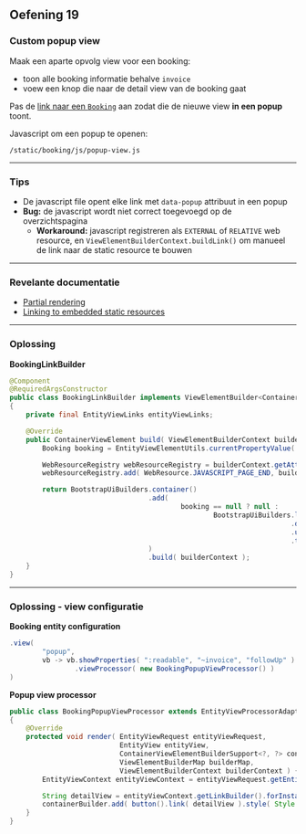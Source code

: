 ## Oefening 19
### Custom popup view

Maak een aparte opvolg view voor een booking:
* toon alle booking informatie behalve `invoice`
* voew een knop die naar de detail view van de booking gaat

Pas de [link naar een `Booking`](#/1) aan zodat die de nieuwe view **in een popup** toont. 

Javascript om een popup te openen:

`/static/booking/js/popup-view.js`    

----

### Tips

* De javascript file opent elke link met `data-popup` attribuut in een popup
* **Bug:** de javascript wordt niet correct toegevoegd op de overzichtspagina
  * **Workaround:** javascript registreren als `EXTERNAL` of `RELATIVE` web resource, en `ViewElementBuilderContext.buildLink()` om manueel de link naar de static resource te bouwen 
 
----

### Revelante documentatie

* [Partial rendering](https://across-docs.foreach.be/across-site/preview/across/2.1.1/across-web/web-views/partial-rendering.html#partial-rendering)
* [Linking to embedded static resources](https://across-docs.foreach.be/across-site/production/across/2.1.2/across-web/web-views/links-and-urls.html#_default_prefixes)

----

### Oplossing

**BookingLinkBuilder**
```java
@Component
@RequiredArgsConstructor
public class BookingLinkBuilder implements ViewElementBuilder<ContainerViewElement>
{
	private final EntityViewLinks entityViewLinks;

	@Override
	public ContainerViewElement build( ViewElementBuilderContext builderContext ) {
		Booking booking = EntityViewElementUtils.currentPropertyValue( builderContext, Booking.class );

		WebResourceRegistry webResourceRegistry = builderContext.getAttribute( WebResourceRegistry.class );
		webResourceRegistry.add( WebResource.JAVASCRIPT_PAGE_END, builderContext.buildLink( "@static:/booking/js/popup-view.js" ) );

		return BootstrapUiBuilders.container()
		                          .add(
				                          booking == null ? null :
						                          BootstrapUiBuilders.link()
						                                             .data( "popup", true )
						                                             .url( entityViewLinks.linkTo( booking ).withViewName( "popup" ).withPartial( "::body" ).toUriString() )
						                                             .text( booking.getName() )
		                          )
		                          .build( builderContext );
	}
}
```
----

### Oplossing - view configuratie

**Booking entity configuration**
```java
.view(
        "popup",
        vb -> vb.showProperties( ":readable", "~invoice", "followUp" )
                .viewProcessor( new BookingPopupViewProcessor() )
)
```

**Popup view processor**
```java
public class BookingPopupViewProcessor extends EntityViewProcessorAdapter
{
	@Override
	protected void render( EntityViewRequest entityViewRequest,
	                       EntityView entityView,
	                       ContainerViewElementBuilderSupport<?, ?> containerBuilder,
	                       ViewElementBuilderMap builderMap,
	                       ViewElementBuilderContext builderContext ) {
		EntityViewContext entityViewContext = entityViewRequest.getEntityViewContext();

		String detailView = entityViewContext.getLinkBuilder().forInstance( entityViewContext.getEntity() ).toUriString();
		containerBuilder.add( button().link( detailView ).style( Style.DEFAULT ).text( "View booking details" ) );
	}
}
```